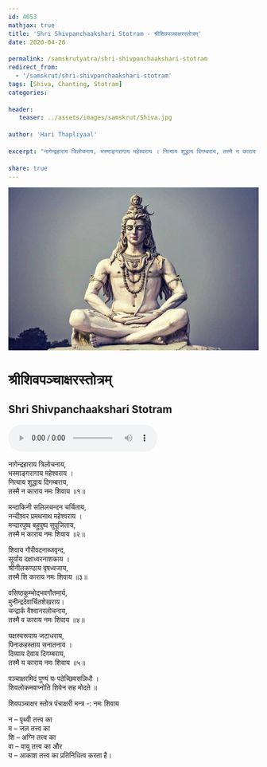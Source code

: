 ```yaml
---
id: 4053    
mathjax: true    
title: 'Shri Shivpanchaakshari Stotram - श्रीशिवपञ्चाक्षरस्तोत्रम्'    
date: 2020-04-26    

permalink: /samskrutyatra/shri-shivpanchaakshari-stotram
redirect_from: 
  - '/samskrut/shri-shivpanchaakshari-stotram'
tags: [Shiva, Chanting, Stotram]    
categories:    
    
header:    
   teaser: ../assets/images/samskrut/Shiva.jpg    
    
author: 'Hari Thapliyaal'    
    
excerpt: "नागेन्द्रहाराय त्रिलोचनाय, भस्माङ्गरागाय महेश्वराय । नित्याय शुद्धाय दिगम्बराय, तस्मै न काराय नमः शिवाय ॥१॥ मन्दाकिनी सलिलचन्दन चर्चिताय, नन्दीश्वर प्रमथनाथ महेश्वराय । मन्दारपुष्प बहुपुष्प सुपूजिताय, तस्मै म काराय नमः शिवाय ॥२॥ शिवाय गौरीवदनाब्जवृन्द, सूर्याय दक्षाध्वरनाशकाय । श्रीनीलकण्ठाय वृषध्वजाय, तस्मै शि काराय"
    
share: true    
---
```

![](../assets/images/samskrut/Shiva.jpg)    
    
# श्रीशिवपञ्चाक्षरस्तोत्रम्    
## Shri Shivpanchaakshari Stotram    
    
<audio controls>
  <source src="https://raw.githubusercontent.com/dasarpai/DAI-mp3/main/dasarpai-mp3/023-ShivPanchaAkshari.mp3" type="audio/mp3">
  Your browser does not support the audio element.
</audio>     
    
नागेन्द्रहाराय त्रिलोचनाय,    
भस्माङ्गरागाय महेश्वराय ।    
नित्याय शुद्धाय दिगम्बराय,    
तस्मै न काराय नमः शिवाय ॥१॥    
    
मन्दाकिनी सलिलचन्दन चर्चिताय,    
नन्दीश्वर प्रमथनाथ महेश्वराय ।    
मन्दारपुष्प बहुपुष्प सुपूजिताय,    
तस्मै म काराय नमः शिवाय ॥२॥    
    
शिवाय गौरीवदनाब्जवृन्द,    
सूर्याय दक्षाध्वरनाशकाय ।    
श्रीनीलकण्ठाय वृषध्वजाय,    
तस्मै शि काराय नमः शिवाय ॥३॥    
    
वसिष्ठकुम्भोद्भवगौतमार्य,    
मुनीन्द्रदेवार्चितशेखराय।    
चन्द्रार्क वैश्वानरलोचनाय,    
तस्मै व काराय नमः शिवाय ॥४॥    
    
यक्षस्वरूपाय जटाधराय,    
पिनाकहस्ताय सनातनाय ।    
दिव्याय देवाय दिगम्बराय,    
तस्मै य काराय नमः शिवाय ॥५॥    
    
पञ्चाक्षरमिदं पुण्यं यः पठेच्छिवसन्निधौ ।    
शिवलोकमवाप्नोति शिवेन सह मोदते ॥    
    
शिवपञ्चाक्षर स्तोत्र पंचाक्षरी मन्त्र -: नमः शिवाय    
    
न – पृथ्वी तत्त्व का    
म – जल तत्त्व का    
शि – अग्नि तत्त्व का    
वा – वायु तत्त्व का और    
य – आकाश तत्त्व का प्रतिनिधित्व करता है।    
    

